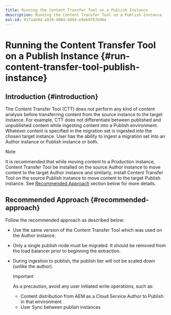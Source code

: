 ```yaml
---
title: Running the Content Transfer Tool on a Publish Instance
description: Running the Content Transfer Tool on a Publish Instance
exl-id: 01faab94-a939-4004-b094-e9eb8f67b96e
---
```

# Running the Content Transfer Tool on a Publish Instance {#run-content-transfer-tool-publish-instance}

## Introduction {#introduction}

The Content Transfer Tool (CTT) does not perform any kind of content analysis before transferring content from the source instance to the target instance. For example, CTT does not differentiate between published and unpublished content while ingesting content into a Publish environment. Whatever content is specified in the migration set is ingested into the chosen target instance. User has the ability to ingest a migration set into an Author instance or Publish instance or both. 

>[!NOTE]
>It is recommended that while moving content to a Production instance, Content Transfer Tool be installed on the source Author instance to move content to the target Author instance and similarly, install Content Transfer Tool on the source Publish instance to move content to the target Publish instance. See [Recommended Approach](#recommended-approach) section below for more details.

## Recommended Approach {#recommended-approach}

Follow the recommended approach as described below:

* Use the same version of the Content Transfer Tool which was used on the Author instance.

* Only a single publish node must be migrated. It should be removed from the load balancer prior to beginning the extraction.

* During ingestion to publish, the publish tier will not be scaled down (unlike the author). 

   >[!IMPORTANT]
   >As a precaution, avoid any user initiated write operations, such as:
   > * Content distribution from AEM as a Cloud Service Author to Publish in that environment 
   > * User Sync between publish instances
